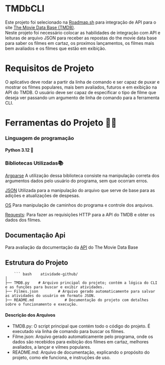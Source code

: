 # TMDbCLI
Este projeto foi selecionado na [Roadmap.sh](https://roadmap.sh/projects/tmdb-cli) para integração de API para o site [The Movie Data Base (TMDB)](https://www.themoviedb.org/).  
Neste projeto foi necessário colocar as habilidades de integração com API e leituras de arquivo JSON para receber as repostas do the movie data base para saber os filmes em cartaz, os proximos lançamentos, os filmes mais bem avaliados e os filmes que estão em exibição. 

# Requisitos de Projeto

O aplicativo deve rodar a partir da linha de comando e ser capaz de puxar e mostrar os filmes populares, mais bem avaliados, futuros e em exibição na API do TMDB. O usuário deve ser capaz de especificar o tipo de filme que deseja ver passando um argumento de linha de comando para a ferramenta CLI.  

# Ferramentas do Projeto 🔨🔧  
### Linguagem de programação
#### Python 3.12  🐍 

### Bibliotecas Utilizadas📚
[Argparse](https://docs.python.org/pt-br/3/library/argparse.html#module-argparse) A utilização dessa biblioteca consiste na manipulação correta dos argumentos dados pelo usuário do programa, sem que ocorram erros.  

[JSON](https://docs.python.org/pt-br/3/library/json.html) Utilizada para a manipulação do arquivo que serve de base para as adições e atualizações de despesas.

[OS](https://docs.python.org/pt-br/3/library/os.html#module-os) Para manipulação de caminhos do programa e controle dos arquivos.

[Requests](https://docs.python.org/pt-br/3/library/http.client.html): Para fazer as requisições HTTP para a API do TMDB e obter os dados dos filmes.

## Documentação Api
Para avaliação da documentação da [API](https://developer.themoviedb.org/reference/movie-now-playing-list) do The Movie Data Base

## Estrutura do Projeto 

        ``` bash    atividade-github/
    │
    ├── TMDB.py    # Arquivo principal do projeto; contém a lógica do CLI e as funções para buscar e exibir atividades.
    ├── Filmes.json         # Arquivo gerado automaticamente para salvar as atividades do usuário em formato JSON.
    ├── README.md              # Documentação do projeto com detalhes sobre o funcionamento e execução.

#### Descrição dos Arquivos
* TMDB.py: O script principal que contém todo o código do projeto. É executado via linha de comando para buscar os filmes.
* Filme.json: Arquivo gerado automaticamente pelo programa, onde os dados são recebidos para exibição dos filmes em cartaz, melhores avaliados, a lançar e vilmes populares.
* README.md: Arquivo de documentação, explicando o propósito do projeto, como ele funciona, e instruções de uso.



